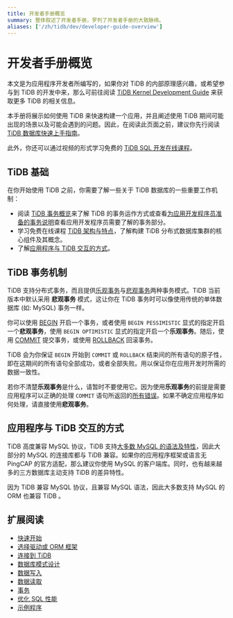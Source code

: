 ```yaml
---
title: 开发者手册概览
summary: 整体叙述了开发者手册，罗列了开发者手册的大致脉络。
aliases: ['/zh/tidb/dev/developer-guide-overview']
---
```


# 开发者手册概览

本文是为应用程序开发者所编写的，如果你对 TiDB 的内部原理感兴趣，或希望参与到 TiDB 的开发中来，那么可前往阅读 [TiDB Kernel Development Guide](https://pingcap.github.io/tidb-dev-guide/) 来获取更多 TiDB 的相关信息。

本手册将展示如何使用 TiDB 来快速构建一个应用，并且阐述使用 TiDB 期间可能出现的场景以及可能会遇到的问题。因此，在阅读此页面之前，建议你先行阅读 [TiDB 数据库快速上手指南](/quick-start-with-tidb.md)。

此外，你还可以通过视频的形式学习免费的 [TiDB SQL 开发在线课程](https://pingcap.com/zh/courses-catalog/back-end-developer/?utm_source=docs-cn-dev-guide)。

## TiDB 基础

在你开始使用 TiDB 之前，你需要了解一些关于 TiDB 数据库的一些重要工作机制：

- 阅读 [TiDB 事务概览](/transaction-overview.md)来了解 TiDB 的事务运作方式或查看[为应用开发程序员准备的事务说明](/develop/dev-guide-transaction-overview.md)查看应用开发程序员需要了解的事务部分。
- 学习免费在线课程 [TiDB 架构与特点](https://learn.pingcap.com/learner/course/600003/?utm_source=docs-cn-dev-guide)，了解构建 TiDB 分布式数据库集群的核心组件及其概念。
- 了解[应用程序与 TiDB 交互的方式](#应用程序与-tidb-交互的方式)。

## TiDB 事务机制

TiDB 支持分布式事务，而且提供[乐观事务](/optimistic-transaction.md)与[悲观事务](/pessimistic-transaction.md)两种事务模式。TiDB 当前版本中默认采用 **悲观事务** 模式，这让你在 TiDB 事务时可以像使用传统的单体数据库 (如: MySQL) 事务一样。

你可以使用 [BEGIN](/sql-statements/sql-statement-begin.md) 开启一个事务，或者使用 `BEGIN PESSIMISTIC` 显式的指定开启一个**悲观事务**，使用 `BEGIN OPTIMISTIC` 显式的指定开启一个**乐观事务**。随后，使用 [COMMIT](/sql-statements/sql-statement-commit.md) 提交事务，或使用 [ROLLBACK](/sql-statements/sql-statement-rollback.md) 回滚事务。

TiDB 会为你保证 `BEGIN` 开始到 `COMMIT` 或 `ROLLBACK` 结束间的所有语句的原子性，即在这期间的所有语句全部成功，或者全部失败。用以保证你在应用开发时所需的数据一致性。

若你不清楚**乐观事务**是什么，请暂时不要使用它。因为使用**乐观事务**的前提是需要应用程序可以正确的处理 `COMMIT` 语句所返回的[所有错误](/error-codes.md)。如果不确定应用程序如何处理，请直接使用**悲观事务**。

## 应用程序与 TiDB 交互的方式

TiDB 高度兼容 MySQL 协议，TiDB 支持[大多数 MySQL 的语法及特性](/mysql-compatibility.md)，因此大部分的 MySQL 的连接库都与 TiDB 兼容。如果你的应用程序框架或语言无 PingCAP 的官方适配，那么建议你使用 MySQL 的客户端库。同时，也有越来越多的三方数据库主动支持 TiDB 的差异特性。

因为 TiDB 兼容 MySQL 协议，且兼容 MySQL 语法，因此大多数支持 MySQL 的 ORM 也兼容 TiDB 。

## 扩展阅读

- [快速开始](/develop/dev-guide-build-cluster-in-cloud.md)
- [选择驱动或 ORM 框架](/develop/dev-guide-choose-driver-or-orm.md)
- [连接到 TiDB](/develop/dev-guide-connect-to-tidb.md)
- [数据库模式设计](/develop/dev-guide-schema-design-overview.md)
- [数据写入](/develop/dev-guide-insert-data.md)
- [数据读取](/develop/dev-guide-get-data-from-single-table.md)
- [事务](/develop/dev-guide-transaction-overview.md)
- [优化 SQL 性能](/develop/dev-guide-optimize-sql-overview.md)
- [示例程序](/develop/dev-guide-sample-application-spring-boot.md)
